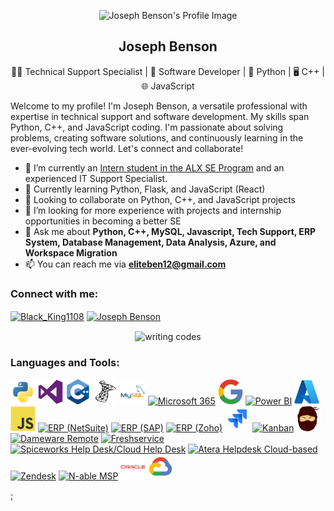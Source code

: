 <!-- Your Profile Image -->
<p align="center">
  <img width="1020" src="https://media.istockphoto.com/id/1197298065/photo/close-up-css-html-code-on-monitor-screen-with-black-background.jpg?s=1024x1024&w=is&k=20&c=Vkwl2WjQQAFruzfwlGY8lLCMLQn6lvuZ7B11opLp1t4=" alt="Joseph Benson's Profile Image">
</p>

<!-- Profile Introduction -->
<h2 align="center">Joseph Benson</h2>
<p align="center">
  👨‍💻 Technical Support Specialist | 🚀 Software Developer | 🐍 Python | 🖥️ C++ | 🌐 JavaScript
</p>

Welcome to my profile! I'm Joseph Benson, a versatile professional with expertise in technical support and software development. My skills span Python, C++, and JavaScript coding. I'm passionate about solving problems, creating software solutions, and continuously learning in the ever-evolving tech world. Let's connect and collaborate!

<!-- Current Status -->
- 🔭 I’m currently an [Intern student in the ALX SE Program](https://www.alxafrica.com/software-engineering-2023/) and an experienced IT Support Specialist.
- 🌱 Currently learning Python, Flask, and JavaScript (React)
- 👯 Looking to collaborate on Python, C++, and JavaScript projects
- 🤝 I’m looking for more experience with projects and internship opportunities in becoming a better SE
- 💬 Ask me about **Python, C++, MySQL, Javascript, Tech Support, ERP System, Database Management, Data Analysis, Azure, and Workspace Migration**
- 📫 You can reach me via **eliteben12@gmail.com**

<!-- Social Media Links -->
<h3 align="left">Connect with me:</h3>
<p align="left">
  <a href="https://twitter.com/Black_King1108" target="blank"><img align="center" src="https://raw.githubusercontent.com/rahuldkjain/github-profile-readme-generator/master/src/images/icons/Social/twitter.svg" alt="Black_King1108" height="30" width="40" /></a>
  <a href="https://www.linkedin.com/in/joseph-benson-74b831224/" target="blank"><img align="center" src="https://raw.githubusercontent.com/rahuldkjain/github-profile-readme-generator/master/src/images/icons/Social/linked-in-alt.svg" alt="Joseph Benson" height="30" width="40" /></a>
</p>

<!-- Coding GIF -->
<p align="center">
  <img alt="writing codes" width="1020" height="200" align="center" src="https://miro.medium.com/v2/resize:fit:4800/1*mB6YLIGqIk1hTzU6Fb12zQ.gif">
</p>

<!-- Languages and Tools -->
<h3 align="left">Languages and Tools:</h3>
<p align="left">
   <a href="https://www.python.org" target="_blank" rel="noreferrer"><img src="https://raw.githubusercontent.com/devicons/devicon/master/icons/python/python-original.svg" alt="Python" width="40" height="40"/></a>
            <a href="https://visualstudio.microsoft.com/vs/" target="_blank" rel="noreferrer"><img src="https://raw.githubusercontent.com/devicons/devicon/master/icons/visualstudio/visualstudio-plain.svg" alt="VB.NET" width="40" height="40"/></a>
            <a href="https://isocpp.org/" target="_blank" rel="noreferrer"><img src="https://raw.githubusercontent.com/devicons/devicon/master/icons/cplusplus/cplusplus-original.svg" alt="C++" width="40" height="40"/></a>
            <a href="https://www.microsoft.com/en-us/sql-server" target="_blank" rel="noreferrer"><img src="https://raw.githubusercontent.com/devicons/devicon/master/icons/microsoftsqlserver/microsoftsqlserver-plain.svg" alt="SQL" width="40" height="40"/></a>
            <a href="https://www.mysql.com/" target="_blank" rel="noreferrer"><img src="https://raw.githubusercontent.com/devicons/devicon/master/icons/mysql/mysql-original-wordmark.svg" alt="MySQL" width="40" height="40"/></a>
            <a href="https://www.microsoft.com/en-us/microsoft-365" target="_blank" rel="noreferrer"><img src="https://raw.githubusercontent.com/devicons/devicon/master/icons/microsoft/microsoft-original.svg" alt="Microsoft 365" width="40" height="40"/></a>
            <a href="https://www.google.com/" target="_blank" rel="noreferrer"><img src="https://raw.githubusercontent.com/devicons/devicon/master/icons/google/google-original.svg" alt="Google" width="40" height="40"/></a>
            <a href="https://powerbi.microsoft.com/" target="_blank" rel="noreferrer"><img src="https://raw.githubusercontent.com/devicons/devicon/master/icons/powerbi/powerbi-original.svg" alt="Power BI" width="40" height="40"/></a>
            <a href="https://azure.microsoft.com/" target="_blank" rel="noreferrer"><img src="https://raw.githubusercontent.com/devicons/devicon/master/icons/azure/azure-original.svg" alt="Azure" width="40" height="40"/></a>
            <a href="https://developer.mozilla.org/en-US/docs/Web/JavaScript" target="_blank" rel="noreferrer"><img src="https://raw.githubusercontent.com/devicons/devicon/master/icons/javascript/javascript-original.svg" alt="JavaScript" width="40" height="40"/></a>
            <a href="https://www.netsuite.com/" target="_blank" rel="noreferrer"><img src="https://raw.githubusercontent.com/devicons/devicon/master/icons/netsuite/netsuite-original.svg" alt="ERP (NetSuite)" width="40" height="40"/></a>
            <a href="https://www.sap.com/" target="_blank" rel="noreferrer"><img src="https://raw.githubusercontent.com/devicons/devicon/master/icons/sap/sap-original.svg" alt="ERP (SAP)" width="40" height="40"/></a>
            <a href="https://www.zoho.com/" target="_blank" rel="noreferrer"><img src="https://raw.githubusercontent.com/devicons/devicon/master/icons/zoho/zoho-original.svg" alt="ERP (Zoho)" width="40" height="40"/></a>
            <a href="https://www.atlassian.com/software/jira" target="_blank" rel="noreferrer"><img src="https://raw.githubusercontent.com/devicons/devicon/master/icons/jira/jira-original.svg" alt="Jira" width="40" height="40"/></a>
            <a href="https://www.kanbanize.com/" target="_blank" rel="noreferrer"><img src="https://raw.githubusercontent.com/devicons/devicon/master/icons/kanbanize/kanbanize-original.svg" alt="Kanban" width="40" height="40"/></a>
            <a href="https://www.ninjaone.com/" target="_blank" rel="noreferrer"><img src="https://raw.githubusercontent.com/devicons/devicon/master/icons/ninja/ninja-original.svg" alt="NinjaOne" width="40" height="40"/></a>
            <a href="https://www.solarwinds.com/remote-support-software" target="_blank" rel="noreferrer"><img src="https://raw.githubusercontent.com/devicons/devicon/master/icons/solarwinds/solarwinds-original.svg" alt="Dameware Remote" width="40" height="40"/></a>
            <a href="https://freshservice.com/" target="_blank" rel="noreferrer"><img src="https://raw.githubusercontent.com/devicons/devicon/master/icons/freshservice/freshservice-original.svg" alt="Freshservice" width="40" height="40"/></a>
            <a href="https://www.spiceworks.com/" target="_blank" rel="noreferrer"><img src="https://raw.githubusercontent.com/devicons/devicon/master/icons/spiceworks/spiceworks-original.svg" alt="Spiceworks Help Desk/Cloud Help Desk" width="40" height="40"/></a>
            <a href="https://www.atera.com/" target="_blank" rel="noreferrer"><img src="https://raw.githubusercontent.com/devicons/devicon/master/icons/atera/atera-original.svg" alt="Atera Helpdesk Cloud-based" width="40" height="40"/></a>
            <a href="https://www.zendesk.com/" target="_blank" rel="noreferrer"><img src="https://raw.githubusercontent.com/devicons/devicon/master/icons/zendesk/zendesk-original.svg" alt="Zendesk" width="40" height="40"/></a>
            <a href="https://www.n-able.com/" target="_blank" rel="noreferrer"><img src="https://raw.githubusercontent.com/devicons/devicon/master/icons/nable/nable-original.svg" alt="N-able MSP" width="40" height="40"/></a>
            <a href="https://www.oracle.com/cloud/saas/service-cloud.html" target="_blank" rel="noreferrer"><img src="https://raw.githubusercontent.com/devicons/devicon/master/icons/oracle/oracle-original.svg" alt="Oracle Service Cloud" width="40" height="40"/></a>
            <a href="https://cloud.google.com/" target="_blank" rel="noreferrer"><img src="https://raw.githubusercontent.com/devicons/devicon/master/icons/googlecloud/googlecloud-original.svg" alt="Cloud Support" width="40" height="40"/></a>
        </p>;
